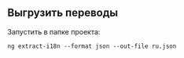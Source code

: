 
## Выгрузить переводы

Запустить в папке проекта:
```
ng extract-i18n --format json --out-file ru.json
```

